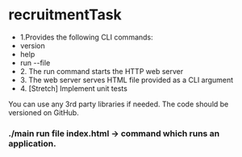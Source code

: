 # recruitmentTask

<ul>
<li>1.Provides the following CLI commands:</li>
<li>version</li>
<li>help</li>
<li>run --file <index.html></li>
<li>2. The run command starts the HTTP web server</li>
<li>3. The web server serves HTML file provided as a CLI argument</li>
<li>4. [Stretch] Implement unit tests</li>
</ul>

You can use any 3rd party libraries if needed. The code should be versioned on GitHub.

### ./main run file index.html  -> command which runs an application. 
